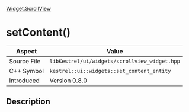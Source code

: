[Widget.ScrollView](index)
# setContent()
| Aspect | Value |
| --- | --- |
| Source File | `libKestrel/ui/widgets/scrollview_widget.hpp` |
| C++ Symbol | `kestrel::ui::widgets::set_content_entity` |
| Introduced | Version 0.8.0 |
## Description

